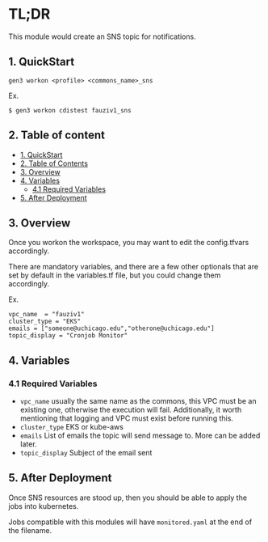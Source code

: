 # TL;DR

This module would create an SNS topic for notifications.


## 1. QuickStart

```
gen3 workon <profile> <commons_name>_sns
```

Ex.
```
$ gen3 workon cdistest fauziv1_sns
```

## 2. Table of content

- [1. QuickStart](#1-quickstart)
- [2. Table of Contents](#2-table-of-contents)
- [3. Overview](#3-overview)
- [4. Variables](#4-variables)
  - [4.1 Required Variables](#41-required-variables)
- [5. After Deployment](#5-after-deployment)



## 3. Overview

Once you workon the workspace, you may want to edit the config.tfvars accordingly.

There are mandatory variables, and there are a few other optionals that are set by default in the variables.tf file, but you could change them accordingly.

Ex.
```
vpc_name  = "fauziv1"
cluster_type = "EKS"
emails = ["someone@uchicago.edu","otherone@uchicago.edu"]
topic_display = "Cronjob Monitor"
```

## 4. Variables

### 4.1 Required Variables

* `vpc_name` usually the same name as the commons, this VPC must be an existing one, otherwise the execution will fail. Additionally, it worth mentioning that logging and VPC must exist before running this.
* `cluster_type` EKS or kube-aws
* `emails` List of emails the topic will send message to. More can be added later.
* `topic_display` Subject of the email sent


## 5. After Deployment

Once SNS resources are stood up, then you should be able to apply the jobs into kubernetes.

Jobs compatible with this modules will have `monitored.yaml` at the end of the filename.


